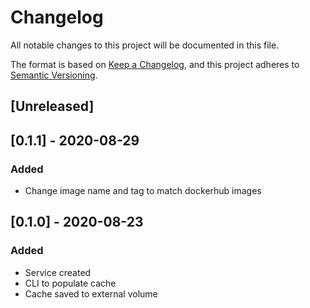 # Changelog
All notable changes to this project will be documented in this file.

The format is based on [Keep a Changelog](https://keepachangelog.com/en/1.0.0/),
and this project adheres to [Semantic Versioning](https://semver.org/spec/v2.0.0.html).

## [Unreleased]

## [0.1.1] - 2020-08-29
### Added
- Change image name and tag to match dockerhub images

## [0.1.0] - 2020-08-23
### Added
- Service created
- CLI to populate cache
- Cache saved to external volume
